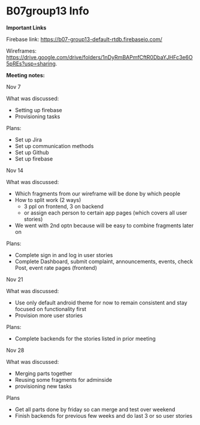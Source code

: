 # B07group13 Info

**Important Links**

Firebase link:
https://b07-group13-default-rtdb.firebaseio.com/

Wireframes:
<span style="color:green">https://drive.google.com/drive/folders/1nDyRmBAPmfCftR0DbaYJHFc3e6O5pREs?usp=sharing</span>.

**Meeting notes:**

Nov 7

What was discussed:
- Setting up firebase
- Provisioning tasks

Plans:
- Set up Jira
- Set up communication methods
- Set up Github
- Set up firebase


Nov 14

What was discussed:

- Which fragments from our wireframe will be done by which people
- How to split work (2 ways)
  - 3 ppl on frontend, 3 on backend
  - or assign each person to certain app pages (which covers all user stories)
- We went with 2nd optn because will be easy to combine fragments later on

Plans:

- Complete sign in and log in user stories
- Complete Dashboard, submit complaint, announcements, events, check Post, event rate pages (frontend)


Nov 21

What was discussed:

- Use only default android theme for now to remain consistent and stay focused on functionality first
- Provision more user stories

Plans:

- Complete backends for the stories listed in prior meeting


Nov 28

What was discussed:

- Merging parts together
- Reusing some fragments for adminside
- provisioning new tasks

Plans
- Get all parts done by friday so can merge and test over weekend
- Finish backends for previous few weeks and do last 3 or so user stories
